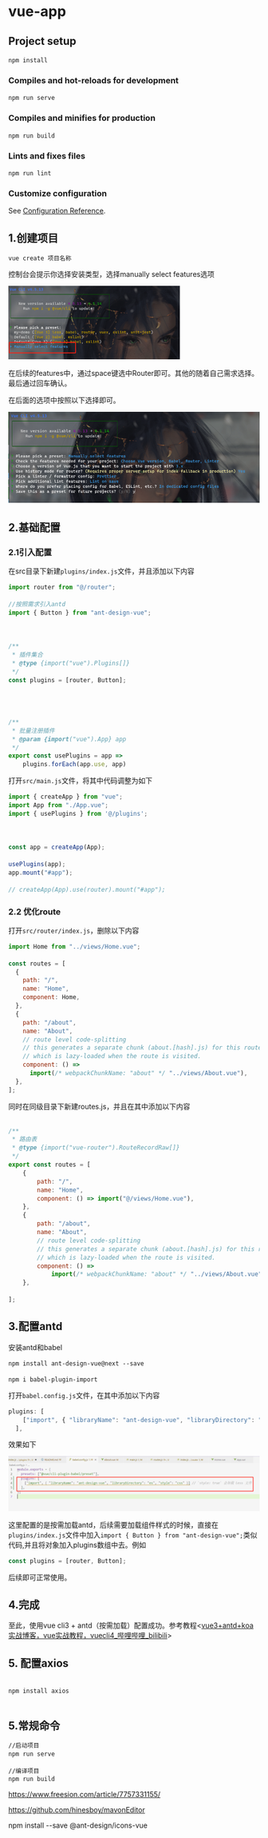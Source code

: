 # vue-app

## Project setup
```
npm install
```

### Compiles and hot-reloads for development
```
npm run serve
```

### Compiles and minifies for production
```
npm run build
```

### Lints and fixes files
```
npm run lint
```

### Customize configuration
See [Configuration Reference](https://cli.vuejs.org/config/).







## 1.创建项目
```
vue create 项目名称

```

控制台会提示你选择安装类型，选择manually select features选项

<img src="./readme/1.png" style="zoom:50%;" />

在后续的features中，通过space键选中Router即可。其他的随着自己需求选择。最后通过回车确认。

在后面的选项中按照以下选择即可。

<img src="./readme/2.png" style="zoom:80%;" />





## 2.基础配置

### 2.1引入配置

在src目录下新建``plugins/index.js``文件，并且添加以下内容

```javascript
import router from "@/router";

//按照需求引入antd
import { Button } from "ant-design-vue";



/**
 * 插件集合
 * @type {import("vue").Plugins[]}
 */
const plugins = [router, Button];




/**
 * 批量注册插件
 * @param {import("vue").App} app
 */
export const usePlugins = app =>
    plugins.forEach(app.use, app)


```

打开``src/main.js``文件，将其中代码调整为如下

```javascript
import { createApp } from "vue";
import App from "./App.vue";
import { usePlugins } from '@/plugins';



const app = createApp(App);

usePlugins(app);
app.mount("#app");

// createApp(App).use(router).mount("#app");

```









### 2.2 优化route

打开``src/router/index.js``，删除以下内容

```javascript
import Home from "../views/Home.vue";

const routes = [
  {
    path: "/",
    name: "Home",
    component: Home,
  },
  {
    path: "/about",
    name: "About",
    // route level code-splitting
    // this generates a separate chunk (about.[hash].js) for this route
    // which is lazy-loaded when the route is visited.
    component: () =>
      import(/* webpackChunkName: "about" */ "../views/About.vue"),
  },
];
```

同时在同级目录下新建routes.js，并且在其中添加以下内容

```javascript

/**
 * 路由表
 * @type {import("vue-router").RouteRecordRaw[]}
 */
export const routes = [
    {
        path: "/",
        name: "Home",
        component: () => import("@/views/Home.vue"),
    },
    {
        path: "/about",
        name: "About",
        // route level code-splitting
        // this generates a separate chunk (about.[hash].js) for this route
        // which is lazy-loaded when the route is visited.
        component: () =>
            import(/* webpackChunkName: "about" */ "../views/About.vue"),
    },

];
```









## 3.配置antd

安装antd和babel

```
npm install ant-design-vue@next --save

npm i babel-plugin-import
```

打开``babel.config.js``文件，在其中添加以下内容

```javascript
plugins: [
    ["import", { "libraryName": "ant-design-vue", "libraryDirectory": "es", "style": "css" }] // `style: true` 会加载 less 文件
  ],
```

效果如下

<img src="./readme/3.png" style="zoom:80%;" />

这里配置的是按需加载antd，后续需要加载组件样式的时候，直接在``plugins/index.js``文件中加入``import { Button } from "ant-design-vue";``类似代码,并且将对象加入plugins数组中去。例如

```javascript
const plugins = [router, Button];
```

后续即可正常使用。









## 4.完成

至此，使用vue cli3 + antd（按需加载）配置成功。参考教程<[vue3+antd+koa实战博客，vue实战教程，vuecli4_哔哩哔哩_bilibili](https://www.bilibili.com/video/BV1Qy4y117gU?p=4)>



## 5. 配置axios

```shell

npm install axios


```









## 5.常规命令

```sh
//启动项目
npm run serve

//编译项目
npm run build
```

https://www.freesion.com/article/7757331155/

https://github.com/hinesboy/mavonEditor



npm install --save @ant-design/icons-vue
